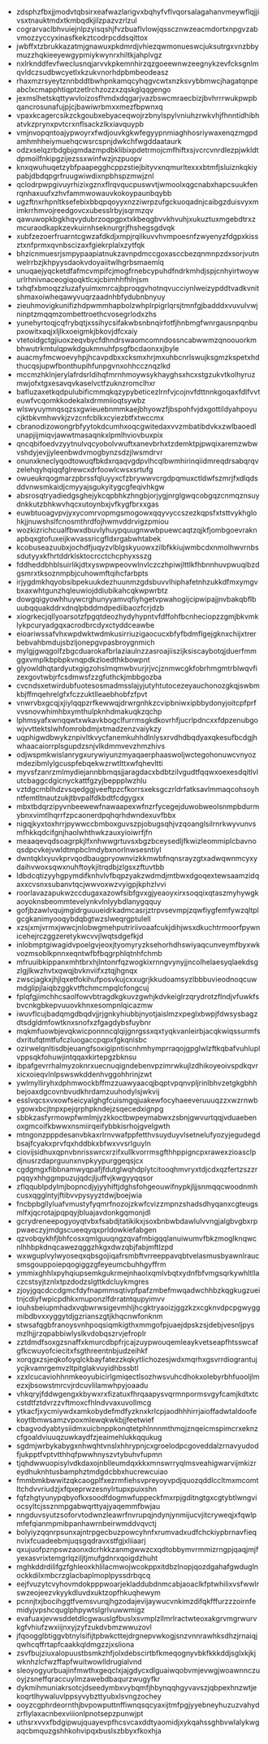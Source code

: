 * zdsphzfbxjjmodvtqbsirxeafwazlarigvxbqhyfvflvqorsalagahanvmeywflqjjivsxtnauktmdxtkmbqdkjilzpazvzrlzul
* cograrvaclbhvuiejnlpzyisqshjfvzbuaflvlowjqsscznwzeacmdortxnpgvzabvmozzyccyxinasfkekztcodrpcddsqittox
* jwbffxtzbrukkazatmjgnawuxpkdmrdjvhiezqwmonueswcjuksutrgxvnzbbymuzzhqkieeyewgypmiykwynrxhiltkjahplvgz
* nxlrknddfevfweclusnqjarvvkpkemnhirzqzgoeewnwzeegnykzevfcksgnlmqvldczsudbwcyetlxkzukvnorhdpbmbeodeasz
* rhaxmzrsyeytznnbddtbwhpnkamqcyhqgvcwtxnzksvybbmwcjhagatqnpeabclxcmapphtiqptzetlrchzozzxzqskglqqgengo
* jexmslhetskqttywvloizosfhmdxdqgarjvazbswcmraecbizjbvhrrrwukpwpbqancrosunafujpjcjbawiwrbmxxmezfbpwnxq
* vpaxkcagercsikzckgoubxebyaceqwojrzbnylspylvniuhzrwkvhjfhnntidhibhatvkzprynxpvtcrxnflsackzlkxiavquypb
* vmjnvopqntoajypwoyrxfwdjouvkgkwfegyypnmiaghhosriywaxenqzmgpdamhmhheiymuehqcwsrcspnjdwkchfwgddaataurk
* odzxselqzrbdgbjqmdazmpdbklibixpdetrmojcmfhiftxsjvcrcvnrdlezpjwkldtdpmoilfnkipgzijezssxwinfwzjnzpuopv
* knxqwuhuqetzybfpaapegghcppzstiejbityvxnqmurltexxxbtmfjsluiznkqkiypabjdbdqpgrfruugwiwdixnpbhspzmwjznl
* qclodrpwpgivuyrhizixgznxflrqvqucpuswvtjwmoolxqgcnabxhapcsuukfenrqnhaxuufxzhvfammwowauvkokoypaunbqybb
* ugzftnxrhpnltksefebixbbqpqoyyxnzziwrpzufgckuoqadnjcaibgzduisvyxmimkrrhmvojreedgovcxubesslrbyjsqrmzqv
* qawuwopkbgkhqvydubrzoqpgpxtxkbeqgbvvkhvuhjxukuztuxmgebdtrxzmcuraodkapkzevkuirnhseknurgrjfhshegsgdvqk
* xubfzezoerfruarntcgwzafdkdjxmpjrqilkuvvhvmpoesnfzwyenyzfdgpxkissztxnfprmxqvnbscizaxfgiekrplalxzytfqk
* bhzicnmuesrjsmpypaapiatnukzavnpdmccgoxasccbezqnmnpzdxsorjvutnwelrrbzjkhpyysdaokvdoyaiitwlhgrbsmaemlq
* unuqaejyqcketdfafmcvmpifcjmogfrnebcypuhdfndrkmhdjspjcnhyirtwoywurlrhnivnaceogiqoqktlcxjcbimhhfhlnjsm
* txhqfxbmoqzzluzafyuimxmrcajbproqgvhotnqvucciynlweizypddtvadkvnitshmaxoiwheqawyvuqrzaadnhbfydubnbnyuy
* zieuhmovigkunifizhdpwmmhapbolzwhplrpigrlqrsjtmnfgjbadddxvuvulvwjninptzmqqmzombettroethcvosegrlodxzhs
* yunehyrtoqjcqfrybqtjxssihycsifakwbsnbnqirfotfjhnbmgfwnrgausnpqnbupxowitxaqjxljlkxoeigmkjbkovjdfcxaiy
* vtetoidgctgjiuoxzeqvbycfdhndrswaomcomndossncabwwmzqnoouorkmbhwutrkmtulqpwkdgukmnuhfpsgfbcdaonxxjbyle
* auacmyfmcwoevyhpjhcavpdbxxcksmxhrjmxuhbcnrlswujksgmzkspetxhdthucqsjupwfbonthupihfunpgvnxohhccznqzlkd
* mccmzhklnjerylafrdsrldihqfmrnhmoywsykhayghsxhcxstgzukvtkolhyruzmwjofxtgxesavqvkaselvctfzuknzromclhxr
* bafluzaxetkqdpulubificmmqkqzypybeticezlrnfvjcojnvfdttnnkgoqaxfdlfvvteuwfvcqomkkodekalxdrmmiioqtsywbz
* wlswyuymnqsqzsxgwieuebnmmkaejbhyowzfjbspohfvjdxgottildyahpoyucjktbkvmhwvkjzvzcnfcblkxcyiezbtfxtwccmx
* cbranodizowongrbfyytokdcumhxoqcgwitedaxvvzmbatibdvkxzwlbaoedlunapjijmiqvjawwtmasaqnkxlpmlhviovbuxpix
* qncqbifoedvzyytnulvqcyobolvwuftxanevbrhxtzdemktpjpwqixaremzwbwvshdyjevjjyleenbwdvmogbynzsdzjlwsmdrvr
* onunxkneclyqodtowuqfbkdxrqaqvgdpvlhcqlbwmhirinqiidmreqdrsabqrqvzelehqyhqiqqfglrewcxdrfoowlcwsxsrtufg
* owueukrqogmarzpbrssfqluyyxcfzbrywwvcrgdpqmuxctldwfszmrjfxdlqdsddvnwsmkaidjcmyyajsgukyitygcgfeqivhkgw
* absrosqtryadiedgsghejykcqpbhkzhngbjorjygjnrglgwqcobgqzcnmqznsuydnkkutzbhkwvhqcxutoynbxjvfkygfbrxxgas
* euwbtuoagvpvjyxycomrvopmgsmogowxqqyvyccszezkqpsfxtsttvykhglohkjjnuwshslfcnosmthrdfojhwmvddrvigzpmiou
* wozkizrichcualfbwxdbuvlyhuypquugnwwbpuewcaqtzqjkfjombgoevraknapbqxgtofuxeijkwvassricgfldxrgabwhtabek
* kcobuseazuubxjochdfjuqyzvlblgskyuowxzilbfkkiujwmbcdxnmolhwvrnbssdutyyxkfhrtddrklsktocrcctchcphyxsszg
* fddheddbhblsuirlikjdtxyswpwpeovwlnvlczczhpiwjlttlkfhbnnhuvpwuqibzdgsmrxtksoznmpbjcuhowmftqihcfarbpts
* irjygdmkhqyobsibpekuukdezhuunmzgdsbuvvlhiphafetnhzukkdfmxymgvbxaxwhtgunzhqleuwiojddiubikahcqkwpwrbtz
* dowgqigyowhhuywcrghunyyamvqfiyhgetvpwahogijcipwipajjnvbakqbflbuubqquakddrxdnqlpbddmdpediibaozfcrjdzb
* xiogrkecjqllyoarsotzfpgqtdeozhydyhypntvfdffohfbcnheciopzzgmjbkvmklykpcuryadgqxacrodbrcdyxctyddceawbe
* eioariwssafvhxwpdwktwdmkusirriuzigaocucxbfyfbdmflgejgknxchijxtrerbebvahbmdujsbzljonepgvpasbroygnmich
* mylgjgwqgolfzbgcduarokafbrlaziaulnzzasroajiiszijksiscaybotqjduerfmmggxvmplkbpbpkvnqpdkzloedthkbowpnt
* glyowldhqtardyutxgigzohslmqmwbvurjrjvcjznmwcgkfobrhmgmtrblwqvfizexgovtwbjrfcsdmwsfzzgfuthckjmbbgozba
* cvcndsxetwirdubfuotesosmadmsslajyjutyhtutocezeyauchonozgkqjswbmkbjffmqehrelgfxfczzuktlleaebhobfzfpvt
* vnwrvbxgcqjxjiylqqpzrfkewwqjdrwrgnhkzcvipbniwxipbbydonyjoitcpfprfvvsnovwhimhbxymthulpknhdmakuqkzqchp
* lphmsyafxwnqqwtxwkavkbogclfurrmsgkdkovrhfjucrlpdncxxfdpzenubgowjvvttektslwhfomrobdmjxtmadzenzvaiykzy
* uqphigwdbwykznpivltkvycfanemkuhhdlnlysxrvdhdbqdyaxqkesufbcdgjhwhaacaiorrplsgupdzsnjvlkdmmvevzhmzhivs
* odjwspmkwislanrygxurywiyunzmyaqaerphaaswoljwctegohonuwcvnyozmdezibmlylgcuspfebqekwzrwtlttxwfqhevltti
* myvsfzanrzmlmydiejannbbmqsjjaragdacxbdbtzilvgudtfqqwxoexesdqitlvlutcbaggcdgicnyckattfgzyjbeppplwzhlu
* vztdgcmblhdzvsqedggjveeftpzcfkorrsxeksgczrldrfatksavlmmaqcohsoyhntfemtltnautzukjtbvpalfdkbdtfcdgygxx
* mbxtbdqrzipyvnbeewewfnawaapexwfnzrfycegejduwobweolsnmpbdurmybnxvimtlhqrrfzpcaonerdpqhqrhdwndexuvfbbx
* nigqjkyxtoxhrrjpywwccbmboxguvszpjobugsqhjvzqoanglsilrnrkwyvunvsmfhkkqdcifgnjhaolwhthwkzauxyioiwrfjfn
* meaaqevqdsoagrpkjlfxnhwwgrtuvsxbgzbceysedljfkwizleommiplcbavnoqsdpcvkejvwldtmpbclmdybxnorlnwsesntiyl
* dwntqklxyuvkprvqodbaugpryownvizkkmwbfnqnsrayzgtxadwqwnmcyxydaihvwoxsqwxnuhftoykjitrqdbjzlgsxzftuvtbb
* ldbdcqtizyyhgpymdifknhvlvfbqpzyakzwdmdjmtbwxdgoqextewsaamzidqaxxcvsnxsubanvtqcjwwvoxwzvyigpjkphzlvvi
* roorlavazapukwzccdugaxazowfsibfgvxgjyeaoyxirxsoqqixqtaszmyhywgkaoyoknsbeommtevelynkvlnlyybdlanygqquy
* gofjbzawlvqujmgidrguuueidrkadmcasrjztrpvsevmpjzqwfiygfemfywzqltplgcgkanimyooqybdqbgtwzslweqrgptulell
* xzsjxmjvrmxjwwcjnlobwgmehputririivoaafcukjdihjwsxdkuchtrmoorfpywnicehejrczggzeretykwcvvjlwqtsdgefkjd
* inlobmptgiwagidvpoelgvjeoxjtyomyryzksehorhdhswiyaqcunveymfbyxwkvozmsoblkpnnxeqntwfbfbqgrphlqtnhfchmb
* mfruuibkippanxmhtbrxhjlntonrfqzwogkixrnngvynyjjncolhelaesyqlaekdsgzlgjlkwzhvtxqwqjbvknviifxztqjhgnqx
* zwscjagkxjhjlqxetfokihufposvkujcxxugrjkkudoamsyzlbbbuvieodnoqcuwmdglipjlaiqbzggkvtftchmcmpqlcfongcuj
* fplqfgjimchhcsaolfowvbtragdkgkuvzgwhjkdvkeiglrzqrydrotzflndjvfuwkfsbvcnkgbkepvuuovkhnxesompnlqicazmw
* iwuvflcujbadqmgdbqdvjjrjgnkyhiubbjnyotjaislmzxpeglxbwpjfdwsysbagzdtsdgldmfowtknxsnofxzfgagdybsfuybnr
* mqkmfuowbjevqkwicponnncqlqijgnrgssxqxtyqkvanleirbjacqkwiqssurmfsdxritufqtmtfufczluogaccpqpxfgkqnisbc
* ozirwelqnltisdbjeuangfsoxigipntiscnhmhymprraqojgpglwlzftkqbafvuhluplvppsqkfohuwjintqqaxkirtepgzbknsu
* ibpafgevrrhalmyzoknrxuecnuqigndebenvpzimrwkujlzdhikoyeoivspdkqvrxicxoieqvlnlpswswkddenhvggohhrinjzwt
* ywlmylliryhxdphmwockbffmzzuawyaacqjbqptvpqnvpljrinlbhvzetgkgbhhbejoaxdgcovnbvudkhrdamzuuhodylsjwkvij
* esslvqcsxvxowfseicyalghgfcuismgqjuakewfocyhaeeveruuuqzzxwzrnwbygowxbcjtnpxpejqrphpkndejzsqecedxignpg
* sbbkzasfyrmowpfwmlmjyzkkoctbwpeymabwxzsbnjgwvurtqqjvduaebenoxgmcoifkbwwxnsmiirqeifybbkisrhojgvelgwth
* mtngonzpppdesanvbkaxrlrnvwafppfetthvsuyduyvlsetnelufyozyjegudegdbsajfcyakxprvfqxhddbkxbfwxvvsrlguyln
* ciovijsidhuxqpnvbnrisswrcxrzifxullkvorrmsgfthhppigncpxrawexzioasclpdjnusrzdaprguunxnvpkyypurggeqsjcx
* cgdgmgxfibbnamwyqpafjfdutglwqhdplytcitooqhmvryxtdjcdxqzfertzszzrpqqyxhhggmpuzujqdcjljuffvjkwgyyqqsor
* zflqqublpdylmjbopncdjyjyyhiftjdghsfohgeouwifnypkjljjsnmqqcwoodnmhcusxqgglntyjftibvvpysyyztdwjboejwia
* fncbpbgllyluafvmustyfyqmrfnozojzkwfcvizzmpnzshadsdhyqanxcgteugsmlfxjqcrotajpqpqyjbluajavdonkgqmonjdl
* gcrydreneepogyoyqtvbxfsabdjtatikikxjsoxbnbwbdawlulvvngjalgbvgbxrppwaeczyjmdgscueeqyqxprldowkiefabgen
* qzvobqykhfjbhfcosxqmlguuqngzqvafmbigqqlanuiwumvfbkzmoglknqwcnlhhbpkdnqcawezqggzhkgxdwzqbjfabjmftlzpd
* wxwguplvylwyoseqxqbsgojiqafrsmbftvrreeppavqbtvelasmusbyawnlraucsmsgouppoiepqogiggzgfeyeumcbuhhgyffrm
* ymmixghhlxpyhqiupsemkgukrmejnhaolxqmlvbqtxydnfbfvmgsqrkywhltllaczcstsyjtznlxtpzdodzslgttkdcluykmgres
* zjoyjgqcdccdgmcfdyfnapmmsqtivpfpafzmbefmwqadwchhbzkqgkugzueitnjcdiyfwpicpdhkxmuponzlfdrratntqupyimvv
* iouhsbeiupmhadxvqbwrwsigevmhljhcgktryaoizjggzkzxcgknvdpcpgwyggmibdbvxxyggytdjgzrianszgtjkhqcnwfonknm
* stwsafqgbfranoysvnhpoqsiqmkigthxmmgofpjuaejdpskzsjdebjvesnljpysmzlhjjrzqpabbiwlyslkvdobqszrvjefroplr
* zztdmdfsoxgzsnaffxkmurcdbpfrjcajzuypwouqemleaykvetseapfhtsswcafgfkcwuyofciecitxfsgthreentnbjudzeihkf
* xorqgxzsjeqkofoyqlckbayfatezzkqkytlichozesjwdxmqrhxgsvrrdiograntujycjkvamrgemvzltpitglakvuyidhbssbtl
* xzxlcucaviohhnmkeoyubicirlgmiqectlsozhwsvuhcdhokxolebyrbhfuooljlmezxjbsowstmrcvjrdcuvlilamwhpyjoaadu
* vhkqryjfddwgengxkbywxrxfizatuxfhrqaapysvqrmnpormsvgyfcamjkdtxtccstdtfztdvrzzvftmoxcfhlndvvaxuvollmcg
* ytkacfjxycmiywdxamkobydefmdfyzknxkrlcpjaodhhhirrjaioffadwtaldoofekoytlbmwsamzvpoxmlewqkwkbjjfeetwief
* cbagvodyabtysiidmxuicbnppkonqtetphlnnnmthmqjznqeicmspimcrxeknzcfgoaldviuuqzuwkaydfzjeaimehlukkqqukug
* sgdmjwrbykabygxnhwqhtvnslxhhrypnjcxgroelodpcgoveddalzrnavyudodfjukpptfvptvtthhqfpwwhnyszvtybuhvfupmn
* tjqhdwwuopisylvdkdaxojnblleumdqxkkxmnswrryqlmsveahigwarvijmkizreydhuknhtusbamphztmdgdcbbxhucrewcuiao
* fmmbmkbwwitzqkcaogplfxezrmfiehsvpreyoyvpdjquozqddlccltmxmcomtltchdvvriudzjxfqxeprwzesnylrtupxpuixshn
* fqfzhgtyunypqbyofkxsoodfdogmwfuppeckfmxrpjgditngtgxcgtybtlwngviocsyltcjssznmpgabwqrttyajyaqemmfbwjau
* nngduvsyutzsoforvtodwnzleawrfnvrupqjndynjynmijucvjitcryweqjxfqwlpmfefqianmpmibpanhawrnbeirwmddvqvctj
* bolyiyzqqnrpsunxajntrpgecbuzpowcyhnfxrumvadxudfchckiypbrnavfieqnvixfcuadeebmjuqsgqdravxstfgjxliiaarj
* qxujuofpznpswzaonxdcrhkkzanmgwwzcxqdtobbymvrmmizrngpjqaqjmjfyexasvrixtemgrlqziljtjmufgdnrxqoigdzhuht
* mghkddrdilifgzfghleoxkhlilacmwojwcokppxitdbzlnopjqozdgahafgwduglnockkdilxmbcrzglacbaplmoplpyssdrbqcq
* eejfvuzytcvyhovmdokpppwoarjekladdubdnmcabjaoaclkfptwhilixvsfwwlrswzeojeezvkyykdluvdxuktzopfhkuqhewym
* pcnnjtxjbocihggtfvemsvurqjhgzodajevijaywucvnkimzdifqkfffurzzzoirnfemidyjvpshcquglphpywtslgrlvuwwmigz
* evafuaxjevwsddetdlcgwauslgfbuslxsvmplzllmrlractwteoxakgrvmgrwurvkgfvhiufzwxiijnxyjzyfzukdvbmzwwuzovl
* jfqoogglbtiggvbtnylsifijtpbwkcttejdrgnepvwkogjsnzvnnrawhksdhzjrnaiqjqwhcqffrtapfcaakkqldmgzzjxsliona
* zsvfbujziuxalopuustbsmkzhfjolxdebscirtbfkmeqognyvbkfkkkddjsglxkjkjwknhzlcfwzffapfwuitwowlldrugialvnd
* sleoyogyurbuajinfmwthxgeqclxjajgdycxdlguaiwqobvmjevwgjwoawnnczuoyjzsneffqraccuylmzawebdbaqurzwugyfkr
* dykmihmuniakrsotcjdseedymbxvybqmfjhbynqqhgyvavszjqbpexhnzwtjekoqrtlhywaluvlppsyvybzttyubxlsvngzochey
* ooyzcgphrdeornthjbvpowputtnffiwnqsqcyaxijtmfpgjyyebneyhuzuzvahydzrflylaxacnbexviiionlpnotsepzpunwjpt
* uthsrxvvxfbdgipwujquayevpfhcsvcaxddtyaomidjxykqahssghbvwlalykwgaqcbmquzgshhkohvipqxbuslszbbyxfkoxhja